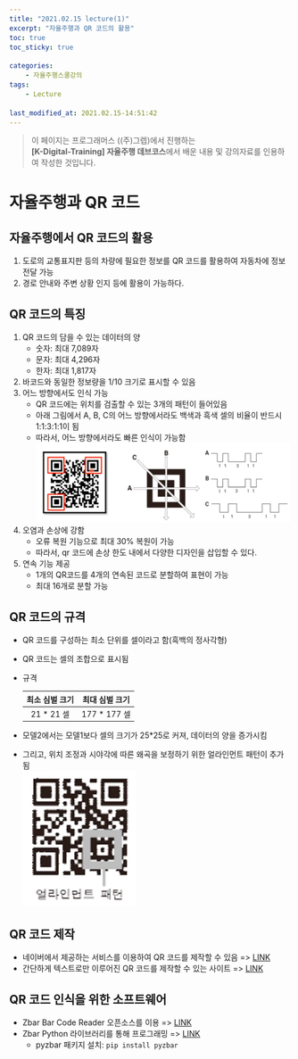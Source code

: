 ```yaml
---
title: "2021.02.15 lecture(1)"
excerpt: "자율주행과 QR 코드의 활용"
toc: true
toc_sticky: true

categories:
    - 자율주행스쿨강의
tags:
    - Lecture

last_modified_at: 2021.02.15-14:51:42 
---
```


>이 페이지는 프로그래머스 ((주)그렙)에서 진행하는\
**[K-Digital-Training] 자율주행 데브코스**에서 배운 내용 및 강의자료를 인용하여 작성한 것입니다.

# 자율주행과 QR 코드
## 자율주행에서 QR 코드의 활용
1. 도로의 교통표지판 등의 차량에 필요한 정보를 QR 코드를 활용하여 자동차에 정보 전달 가능
2. 경로 안내와 주변 상황 인지 등에 활용이 가능하다.

## QR 코드의 특징
1. QR 코드의 담을 수 있는 데이터의 양
    - 숫자: 최대 7,089자
    - 문자: 최대 4,296자
    - 한자: 최대 1,817자
2. 바코드와 동일한 정보량을 1/10 크기로 표시할 수 있음
3. 어느 방향에서도 인식 가능
    - QR 코드에는 위치를 검출할 수 있는 3개의 패턴이 들어있음
    - 아래 그림에서 A, B, C의 어느 방향에서라도 백색과 흑색 셀의 비율이 반드시 1:1:3:1:1이 됨
    - 따라서, 어느 방향에서라도 빠른 인식이 가능함
![qrcode](/assets/images/lecture/week12_imgs/qr_code.png)
4. 오염과 손상에 강함
    - 오류 복원 기능으로 최대 30% 복원이 가능
    - 따라서, qr 코드에 손상 한도 내에서 다양한 디자인을 삽입할 수 있다.
5. 연속 기능 제공
    - 1개의 QR코드를 4개의 연속된 코드로 분할하여 표현이 가능
    - 최대 16개로 분할 가능

## QR 코드의 규격
- QR 코드를 구성하는 최소 단위를 셀이라고 함(흑백의 정사각형)
- QR 코드는 셀의 조합으로 표시됨
- 규격

    |최소 심벌 크기|최대 심벌 크기|
    |:------------:|:------------:|
    |21 * 21 셀    |177 * 177 셀  |

- 모델2에서는 모델1보다 셀의 크기가 25\*25로 커져, 데이터의 양을 증가시킴
- 그리고, 위치 조정과 시야각에 따른 왜곡을 보정하기 위한 얼라인먼트 패턴이 추가됨\
![qr_model2](/assets/images/lecture/week12_imgs/qr_model2.png)

## QR 코드 제작
- 네이버에서 제공하는 서비스를 이용하여 QR 코드를 제작할 수 있음 => [LINK](https://qr.naver.com)
- 간단하게 텍스트로만 이루어진 QR 코드를 제작할 수 있는 사이트 => [LINK](http://mqr.kr/generate/text/)

## QR 코드 인식을 위한 소프트웨어
- Zbar Bar Code Reader 오픈소스를 이용 => [LINK](http://zbar.sourceforge.net)
- Zbar Python 라이브러리를 통해 프로그래밍 => [LINK](https://pypi.org/project/pyzbar)
    - pyzbar 패키지 설치: `pip install pyzbar`
